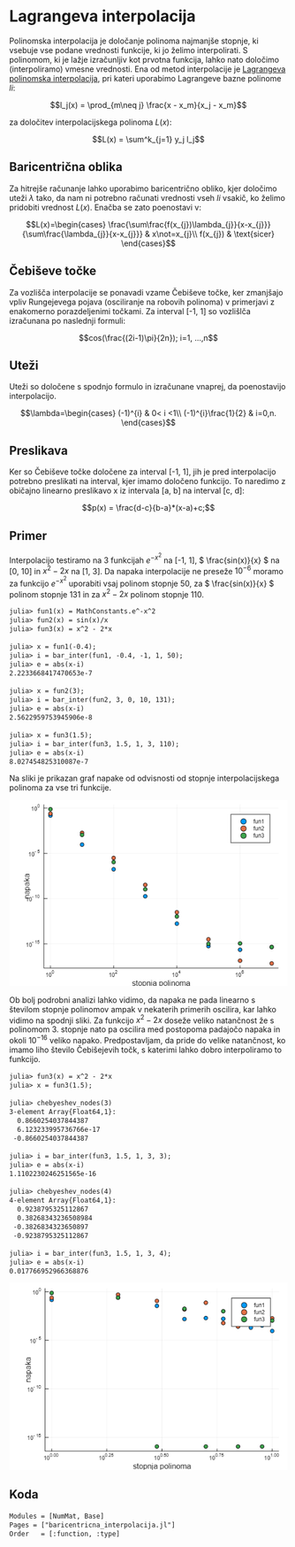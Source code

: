 # Lagrangeva interpolacija

Polinomska interpolacija je določanje polinoma najmanjše stopnje, ki vsebuje vse podane vrednosti funkcije, ki jo želimo interpolirati. S polinomom, ki je lažje izračunljiv kot prvotna funkcija, lahko nato določimo (interpoliramo) vmesne vrednosti. Ena od metod interpolacije je [Lagrangeva polinomska interpolacija](https://en.wikipedia.org/wiki/Lagrange_polynomial), pri kateri uporabimo Lagrangeve bazne polinome $` li `$:
```math
l_j(x) = \prod_{m\neq j} \frac{x - x_m}{x_j - x_m}
```
za določitev interpolacijskega polinoma $` L(x) `$:
```math
L(x) = \sum^k_{j=1} y_j l_j
```
## Baricentrična oblika
Za hitrejše računanje lahko uporabimo baricentrično obliko, kjer določimo uteži $` \lambda `$ tako, da nam ni potrebno računati vrednosti vseh $` li `$ vsakič, ko želimo pridobiti vrednost $` L(x) `$. Enačba se zato poenostavi v:
```math
L(x)=\begin{cases}
\frac{\sum\frac{f(x_{j})\lambda_{j}}{x-x_{j}}}{\sum\frac{\lambda_{j}}{x-x_{j}}} & x\not=x_{j}\\
f(x_{j}) & \text{sicer}
\end{cases}
```

## Čebiševe točke
Za vozlišča interpolacije se ponavadi vzame Čebiševe točke, ker zmanjšajo vpliv Rungejevega pojava (osciliranje na robovih polinoma) v primerjavi z enakomerno porazdeljenimi točkami. Za interval [-1, 1] so vozlišlča izračunana po naslednji formuli:
```math
cos(\frac{(2i-1)\pi}{2n}); i=1, ...,n
```

## Uteži 
Uteži so določene s spodnjo formulo in izračunane vnaprej, da poenostavijo interpolacijo.
```math
\lambda=\begin{cases}
(-1)^{i} & 0< i <1\\
(-1)^{i}\frac{1}{2} & i=0,n.
\end{cases}
```

## Preslikava
Ker so Čebiševe točke določene za interval [-1, 1], jih je pred interpolacijo potrebno preslikati na interval, kjer imamo določeno funkcijo. To naredimo z običajno linearno preslikavo x iz intervala [a, b] na interval [c, d]:
```math
p(x) = \frac{d-c}{b-a}*(x-a)+c;
```

## Primer
Interpolacijo testiramo na 3 funkcijah $` e^{-x^2} `$ na [-1, 1], $` \frac{sin(x)}{x} `$ na [0, 10] in $` x^2 - 2x `$ na [1, 3]. Da napaka interpolacije ne preseže $` 10^{-6} `$ moramo za funkcijo $` e^{-x^2} `$ uporabiti vsaj polinom stopnje 50, za $` \frac{sin(x)}{x} `$ polinom stopnje 131 in za $` x^2 - 2x `$ polinom stopnje 110.

```jldoctest ;
julia> fun1(x) = MathConstants.e^-x^2
julia> fun2(x) = sin(x)/x
julia> fun3(x) = x^2 - 2*x

julia> x = fun1(-0.4);
julia> i = bar_inter(fun1, -0.4, -1, 1, 50);
julia> e = abs(x-i)
2.2233668417470653e-7

julia> x = fun2(3);
julia> i = bar_inter(fun2, 3, 0, 10, 131);
julia> e = abs(x-i)
2.5622959753945906e-8

julia> x = fun3(1.5);
julia> i = bar_inter(fun3, 1.5, 1, 3, 110);
julia> e = abs(x-i)
8.027454825310087e-7
```
Na sliki je prikazan graf napake od odvisnosti od stopnje interpolacijskega polinoma za vse tri funkcije.

![bi](bi.PNG)

Ob bolj podrobni analizi lahko vidimo, da napaka ne pada linearno s številom stopnje polinomov ampak v nekaterih primerih oscilira, kar lahko vidimo na spodnji sliki. Za funkcijo $` x^2 - 2x `$ doseže veliko natančnost že s polinomom 3. stopnje nato pa oscilira med postopoma padajočo napaka in okoli $` 10^{-16} `$ veliko napako. Predpostavljam, da pride do velike natančnost, ko imamo liho število Čebišejevih točk, s katerimi lahko dobro interpoliramo to funkcijo.  

```jldoctest ;
julia> fun3(x) = x^2 - 2*x
julia> x = fun3(1.5);

julia> chebyeshev_nodes(3)
3-element Array{Float64,1}:
  0.8660254037844387
  6.123233995736766e-17
 -0.8660254037844387

julia> i = bar_inter(fun3, 1.5, 1, 3, 3);
julia> e = abs(x-i)
1.1102230246251565e-16

julia> chebyeshev_nodes(4)
4-element Array{Float64,1}:
  0.9238795325112867
  0.38268343236508984
 -0.3826834323650897
 -0.9238795325112867

julia> i = bar_inter(fun3, 1.5, 1, 3, 4);
julia> e = abs(x-i)
0.017766952966368876
```

![bi2](bi2.PNG)

## Koda
```@autodocs
Modules = [NumMat, Base]
Pages = ["baricentricna_interpolacija.jl"]
Order   = [:function, :type]
```